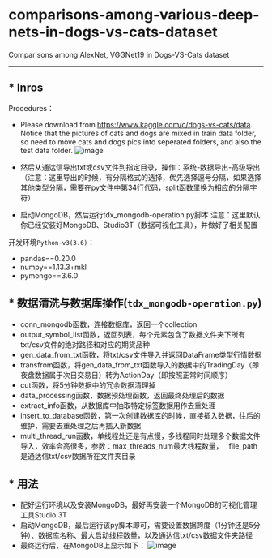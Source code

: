 # comparisons-among-various-deep-nets-in-dogs-vs-cats-dataset
Comparisons among AlexNet, VGGNet19 in Dogs-VS-Cats dataset

-------------------------------

## * Inros

Procedures：

 - Please download from https://www.kaggle.com/c/dogs-vs-cats/data. Notice that the pictures of cats and dogs are mixed in
   train data folder, so need to move cats and dogs pics into seperated folders, and also the test data folder.
![image](https://github.com/DemonDamon/comparisons-among-various-deep-nets-in-dogs-vs-cats-dataset/blob/master/list.png)

 - 然后从通达信导出txt或csv文件到指定目录，操作：系统-数据导出-高级导出（注意：这里导出的时候，有分隔格式的选择，优先选择逗号分隔，如果选择其他类型分隔，需要在py文件中第34行代码，split函数里换为相应的分隔字符）
 - 启动MongoDB，然后运行tdx_mongodb-operation.py脚本
 注意：这里默认你已经安装好MongoDB、Studio3T（数据可视化工具），并做好了相关配置

开发环境`Python-v3(3.6)`：

 - pandas==0.20.0
 - numpy==1.13.3+mkl
 - pymongo==3.6.0

## * 数据清洗与数据库操作(`tdx_mongodb-operation.py`)

 - conn_mongodb函数，连接数据库，返回一个collection
 - output_symbol_list函数，返回列表，每个元素包含了数据文件夹下所有txt/csv文件的绝对路径和对应的期货品种
 - gen_data_from_txt函数，将txt/csv文件导入并返回DataFrame类型行情数据
 - transfrom函数，将gen_data_from_txt函数导入的数据中的TradingDay（即夜盘数据属于次日交易日）转为ActionDay（即按照正常时间顺序）
 - cut函数，将5分钟数据中的冗余数据清理掉
 - data_processing函数，数据预处理函数，返回最终处理后的数据
 - extract_info函数，从数据库中抽取特定标签数据用作去重处理
 - insert_to_database函数，第一次创建数据库的时候，直接插入数据，往后的维护，需要去重处理之后再插入新数据
 - multi_thread_run函数，单线程处还是有点慢，多线程同时处理多个数据文件导入，效率会高很多，参数：max_threads_num最大线程数量，
   file_path是通达信txt/csv数据所在文件夹目录

## * 用法

 - 配好运行环境以及安装MongoDB，最好再安装一个MongoDB的可视化管理工具Studio 3T
 - 启动MongoDB，最后运行该py脚本即可，需要设置数据跨度（1分钟还是5分钟）、数据库名称、最大启动线程数量，以及通达信txt/csv数据文件夹路径
 - 最终运行后，在MongoDB上显示如下：
 ![image](https://github.com/DemonDamon/comparisons-among-various-deep-nets-in-dogs-vs-cats-dataset/blob/master/alexvsvgg19.png)
